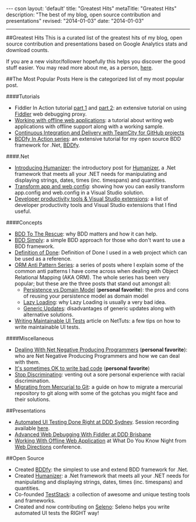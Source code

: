 --- cson
layout: 'default'
title: "Greatest Hits"
metaTitle: "Greatest Hits"
description: "The best of my blog, open source contribution and presentations"
revised: "2014-01-03"
date: "2014-01-03"

---
##Greatest Hits
This is a curated list of the greatest hits of my blog, open source contribution and presentations based on Google Analytics stats and download counts. 

If you are a new visitor/follower hopefully this helps you discover the good stuff easier. You may read more about me, as a person, [here](/about).

##The Most Popular Posts
Here is the categorized list of my most popular post.

####Tutorials
 - Fiddler In Action tutorial [part 1](/fiddler-in-action/part-1) and [part 2](/fiddler-in-action/part-2): an extensive tutorial on using [Fiddler](http://http://fiddler2.com/) web debugging proxy.
 - [Working with offline web applications](/presentations/wdyk-offline-web): a tutorial about writing web applications with offline support along with a working sample.
 - [Continuous Integration and Delivery with TeamCity for GitHub projects](/continuous-integration-delivery-github-teamcity)
 - [BDDfy In Action series](/bddify-in-action/introduction): an extensive tutorial for my open source BDD framework for .Net, [BDDfy](https://github.com/TestStack/TestStack.BDDfy).

####.Net
 - [Introducing Humanizer](/humanizer-v1): the introductory post for [Humanizer](https://github.com/MehdiK/Humanizer), a .Net framework that meets all your .NET needs for manipulating and displaying strings, dates, times (inc. timespans) and quantities.
 - [Transform app and web config](/transform-app-config-and-web-config): showing how you can easily transform app.config and web.config in a Visual Studio solution.
 - [Developer productivity tools & Visual Studio extensions](/developer-productivity-tools-and-visual-studio-extensions): a list of developer productivity tools and Visual Studio extensions that I find useful.
 
####Concepts
 - [BDD To The Rescue](/bdd-to-the-rescue): why BDD matters and how it can help.
 - [BDD Simply](/bdd-simply): a simple BDD approach for those who don't want to use a BDD framework.
 - [Definition of Done](/definition-of-done-in-an-mvc-project): Definition of Done I used in a web project which can be used as a reference.
 - [ORM Anti Pattern Series](/orm-anti-patterns-series): a series of posts where I explain some of the common anti patterns I have come across when dealing with Object Relational Mapping (AKA ORM). The whole series has been very popular; but these are the three posts that stand out amongst all:
	 - [Persistence vs Domain Model](/orm-anti-patterns-part-4-persistence-domain-model) (**personal favorite**): the pros and cons of reusing your persistence model as domain model
	 - [Lazy Loading](/orm-anti-patterns-part-3-lazy-loading): why Lazy Loading is usually a very bad idea.
	 - [Generic Updates](/orm-anti-patterns-part-5-generic-update-methods): disadvantages of generic updates along with alternative solutions.
 - [Writing Maintainable UI Tests](http://net.tutsplus.com/tutorials/maintainable-automated-ui-tests/) article on NetTuts: a few tips on how to write maintainable UI tests.

####Miscellaneous
 - [Dealing With Net Negative Producing Programmers](/dealing-with-net-negative-producing-programmers) (**personal favorite**): who are Net Negative Producing Programmers and how we can deal with them.
 - [It's sometimes OK to write bad code](/bad-code) (**personal favorite**)
 - [Stop Discriminating](/stop-discriminating): venting out a sore personal experience with racial discrimination.
 - [Migrating from Mercurial to Git](/migrating-from-mercurial-to-git): a guide on how to migrate a mercurial repository to git along with some of the gotchas you might face and their solutions.

##Presentations
 - [Automated UI Testing Done Right at DDD Sydney](/presentations/automated-ui-testing-done-right-at-dddsydney). Session recording available [here](http://tv.ssw.com/3444/ddd-sydney-2012-mehdi-khalili-automated-ui-testing-done-right).
 - [Advanced Web Debugging With Fiddler at DDD Brisbane](/advanced-web-debugging-with-fiddler)
 - [Working With Offline Web Application](/presentations/wdyk-offline-web) at What Do You Know  Night from [Web Directions](http://www.webdirections.org/) conference.

##Open Source
 - Created [BDDfy](https://github.com/TestStack/TestStack.BDDfy): the simplest to use and extend BDD framework for .Net.
 - Created [Humanizer](http://github.com/MehdiK/Humanizer): a .Net framework that meets all your .NET needs for manipulating and displaying strings, dates, times (inc. timespans) and quantities.
 - Co-founded [TestStack](http://teststack.net/): a collection of awesome and unique testing tools and frameworks.
 - Created and now contributing on [Seleno](https://github.com/TestStack/TestStack.Seleno): Seleno helps you write automated UI tests the RIGHT way!
